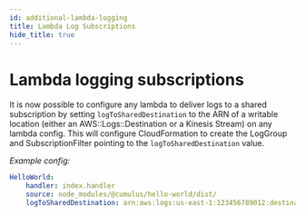 ```yaml
---
id: additional-lambda-logging
title: Lambda Log Subscriptions
hide_title: true
---
```


# Lambda logging subscriptions


It is now possible to configure any lambda to deliver logs to a shared subscription by setting  `logToSharedDestination` to the ARN of a writable location (either an AWS::Logs::Destination or a Kinesis Stream) on any lambda config. This will configure CloudFormation to create the LogGroup and SubscriptionFilter pointing to the `logToSharedDestination` value.

*Example config:*
```yml
HelloWorld:
    handler: index.handler
    source: node_modules/@cumulus/hello-world/dist/
    logToSharedDestination: arn:aws:logs:us-east-1:123456789012:destination:CumulusLogDestination
```
